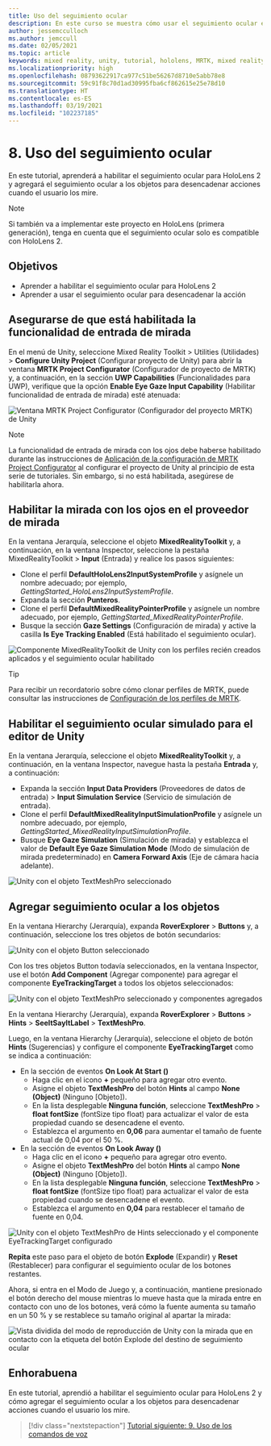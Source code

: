 ```yaml
---
title: Uso del seguimiento ocular
description: En este curso se muestra cómo usar el seguimiento ocular en las aplicaciones de realidad mixta con Mixed Reality Toolkit (MRTK).
author: jessemcculloch
ms.author: jemccull
ms.date: 02/05/2021
ms.topic: article
keywords: mixed reality, unity, tutorial, hololens, MRTK, mixed reality toolkit, UWP, eye-tracking
ms.localizationpriority: high
ms.openlocfilehash: 08793622917ca977c51be56267d8710e5abb78e8
ms.sourcegitcommit: 59c91f8c70d1ad30995fba6cf862615e25e78d10
ms.translationtype: HT
ms.contentlocale: es-ES
ms.lasthandoff: 03/19/2021
ms.locfileid: "102237185"
---
```

# <a name="8-using-eye-tracking"></a>8. Uso del seguimiento ocular

En este tutorial, aprenderá a habilitar el seguimiento ocular para HoloLens 2 y agregará el seguimiento ocular a los objetos para desencadenar acciones cuando el usuario los mire.

> [!NOTE]
> Si también va a implementar este proyecto en HoloLens (primera generación), tenga en cuenta que el seguimiento ocular solo es compatible con HoloLens 2.

## <a name="objectives"></a>Objetivos

* Aprender a habilitar el seguimiento ocular para HoloLens 2
* Aprender a usar el seguimiento ocular para desencadenar la acción

## <a name="ensuring-the-eye-gaze-input-capability-is-enabled"></a>Asegurarse de que está habilitada la funcionalidad de entrada de mirada

En el menú de Unity, seleccione Mixed Reality Toolkit > Utilities (Utilidades) > **Configure Unity Project** (Configurar proyecto de Unity) para abrir la ventana **MRTK Project Configurator** (Configurador de proyecto de MRTK) y, a continuación, en la sección **UWP Capabilities** (Funcionalidades para UWP), verifique que la opción **Enable Eye Gaze Input Capability** (Habilitar funcionalidad de entrada de mirada) esté atenuada:

![Ventana MRTK Project Configurator (Configurador del proyecto MRTK) de Unity](images/mr-learning-base/base-08-section1-step1-1.png)

> [!NOTE]
> La funcionalidad de entrada de mirada con los ojos debe haberse habilitado durante las instrucciones de [Aplicación de la configuración de MRTK Project Configurator](mr-learning-base-02.md#creating-and-configuring-the-scene) al configurar el proyecto de Unity al principio de esta serie de tutoriales. Sin embargo, si no está habilitada, asegúrese de habilitarla ahora.

## <a name="enabling-eye-based-gaze-in-the-gaze-provider"></a>Habilitar la mirada con los ojos en el proveedor de mirada

En la ventana Jerarquía, seleccione el objeto **MixedRealityToolkit** y, a continuación, en la ventana Inspector, seleccione la pestaña MixedRealityToolkit > **Input** (Entrada) y realice los pasos siguientes:

* Clone el perfil **DefaultHoloLens2InputSystemProfile** y asígnele un nombre adecuado; por ejemplo, _GettingStarted_HoloLens2InputSystemProfile_.
* Expanda la sección **Punteros**.
* Clone el perfil **DefaultMixedRealityPointerProfile** y asígnele un nombre adecuado, por ejemplo, _GettingStarted_MixedRealityPointerProfile_.
* Busque la sección **Gaze Settings** (Configuración de mirada) y active la casilla **Is Eye Tracking Enabled** (Está habilitado el seguimiento ocular).

![Componente MixedRealityToolkit de Unity con los perfiles recién creados aplicados y el seguimiento ocular habilitado](images/mr-learning-base/base-08-section2-step1-1.png)

> [!TIP]
> Para recibir un recordatorio sobre cómo clonar perfiles de MRTK, puede consultar las instrucciones de [Configuración de los perfiles de MRTK](mr-learning-base-03.md).

## <a name="enabling-simulated-eye-tracking-for-the-unity-editor"></a>Habilitar el seguimiento ocular simulado para el editor de Unity

En la ventana Jerarquía, seleccione el objeto **MixedRealityToolkit** y, a continuación, en la ventana Inspector, navegue hasta la pestaña **Entrada** y, a continuación:

* Expanda la sección **Input Data Providers** (Proveedores de datos de entrada)  > **Input Simulation Service** (Servicio de simulación de entrada).
* Clone el perfil **DefaultMixedRealityInputSimulationProfile** y asígnele un nombre adecuado, por ejemplo, _GettingStarted_MixedRealityInputSimulationProfile_.
* Busque **Eye Gaze Simulation** (Simulación de mirada) y establezca el valor de **Default Eye Gaze Simulation Mode** (Modo de simulación de mirada predeterminado) en **Camera Forward Axis** (Eje de cámara hacia adelante).

![Unity con el objeto TextMeshPro seleccionado](images/mr-learning-base/base-08-section3-step1-1.png)

## <a name="adding-eye-tracking-to-objects"></a>Agregar seguimiento ocular a los objetos

En la ventana Hierarchy (Jerarquía), expanda **RoverExplorer** > **Buttons** y, a continuación, seleccione los tres objetos de botón secundarios:

![Unity con el objeto Button seleccionado](images/mr-learning-base/base-08-section4-step1-1.png)

Con los tres objetos Button todavía seleccionados, en la ventana Inspector, use el botón **Add Component** (Agregar componente) para agregar el componente **EyeTrackingTarget** a todos los objetos seleccionados:

![Unity con el objeto TextMeshPro seleccionado y componentes agregados](images/mr-learning-base/base-08-section4-step1-2.png)

En la ventana Hierarchy (Jerarquía), expanda **RoverExplorer** > **Buttons** > **Hints** > **SeeItSayItLabel**  >  **TextMeshPro**.

Luego, en la ventana Hierarchy (Jerarquía), seleccione el objeto de botón **Hints** (Sugerencias) y configure el componente **EyeTrackingTarget** como se indica a continuación:

* En la sección de eventos **On Look At Start ()**
  * Haga clic en el icono **+** pequeño para agregar otro evento.
  * Asigne el objeto **TextMeshPro** del botón **Hints** al campo **None (Object)** (Ninguno [Objeto]).
  * En la lista desplegable **Ninguna función**, seleccione **TextMeshPro** > **float fontSize** (fontSize tipo float) para actualizar el valor de esta propiedad cuando se desencadene el evento.
  * Establezca el argumento en **0,06** para aumentar el tamaño de fuente actual de 0,04 por el 50 %.
* En la sección de eventos **On Look Away ()**
  * Haga clic en el icono **+** pequeño para agregar otro evento.
  * Asigne el objeto **TextMeshPro** del botón **Hints** al campo **None (Object)** (Ninguno [Objeto]).
  * En la lista desplegable **Ninguna función**, seleccione **TextMeshPro** > **float fontSize** (fontSize tipo float) para actualizar el valor de esta propiedad cuando se desencadene el evento.
  * Establezca el argumento en **0,04** para restablecer el tamaño de fuente en 0,04.

![Unity con el objeto TextMeshPro de Hints seleccionado y el componente EyeTrackingTarget configurado](images/mr-learning-base/base-08-section4-step1-3.png)

**Repita** este paso para el objeto de botón **Explode** (Expandir) y **Reset** (Restablecer) para configurar el seguimiento ocular de los botones restantes.

Ahora, si entra en el Modo de Juego y, a continuación, mantiene presionado el botón derecho del mouse mientras lo mueve hasta que la mirada entre en contacto con uno de los botones, verá cómo la fuente aumenta su tamaño en un 50 % y se restablece su tamaño original al apartar la mirada:

![Vista dividida del modo de reproducción de Unity con la mirada que en contacto con la etiqueta del botón Explode del destino de seguimiento ocular](images/mr-learning-base/base-08-section4-step1-4.png)

## <a name="congratulations"></a>Enhorabuena

En este tutorial, aprendió a habilitar el seguimiento ocular para HoloLens 2 y cómo agregar el seguimiento ocular a los objetos para desencadenar acciones cuando el usuario los mire.

> [!div class="nextstepaction"]
> [Tutorial siguiente: 9. Uso de los comandos de voz](mr-learning-base-09.md)
